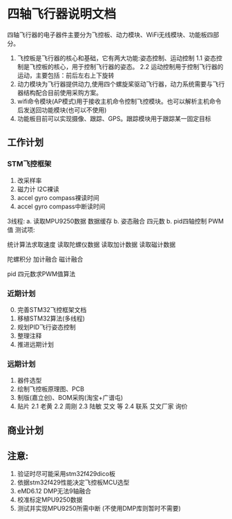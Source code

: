 # 四轴飞行器说明文档
四轴飞行器的电子器件主要分为飞控板、动力模块、WiFi无线模块、功能板四部分。
1. 飞控板是飞行器的核心和基础，它有两大功能:姿态控制、运动控制
   1.1 姿态控制是飞控板的核心，用于控制飞行器的姿态。
   2.2 运动控制用于控制飞行器的运动，主要包括：前后左右上下旋转
2. 动力模块为飞行器提供动力,使用四个螺旋桨驱动飞行器，动力系统需要与飞行器结构配合目前使用采购方案。 
3. wifi命令模块\(AP模式\)用于接收主机命令控制飞控模块。也可以解析主机命令后发送回功能模块\(也可以不使用\)
4. 功能板目前可以实现摄像、跟踪、GPS。跟踪模块用于跟踪某一固定目标

## 工作计划
### STM飞控框架
1. 改采样率
2. 磁力计 I2C裸读
3. accel gyro compass裸读时间
4. accel gyro compass中断读时间


3线程:
a. 读取MPU9250数据      数据缓存
b. 姿态融合             四元数
b. pid四轴控制          PWM值
测试项:

统计算法求取速度
读取陀螺仪数据
读取加计数据
读取磁计数据

陀螺积分
加计融合
磁计融合

pid 四元数求PWM值算法

### 近期计划
0. 完善STM32飞控框架文档
1. 移植STM32算法(多线程)
2. 规划PID飞行姿态控制
3. 整理注释
4. 推进远期计划

### 远期计划
1. 器件选型
2. 绘制飞控板原理图、PCB
3. 制版\(嘉立创\)、BOM采购\(淘宝\+广谱屯\)
4. 贴片
   2.1 老黄
   2.2 周刚
   2.3 陆敏 艾文 等
   2.4 联系 艾文厂家 询价

## 商业计划

## 注意:
1. 验证时尽可能采用stm32f429dico板
2. 依据stm32f429性能决定飞控板MCU选型
3. eMD6.12 DMP无法9轴融合
4. 校准标定MPU9250数据
5. 测试并实现MPU9250所需中断 (不使用DMP库则暂时不需要)

